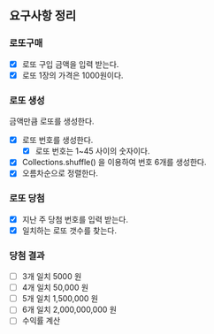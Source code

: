## 요구사항 정리

### 로또구매
- [x] 로또 구입 금액을 입력 받는다.
- [x] 로또 1장의 가격은 1000원이다.

### 로또 생성
금액만큼 로또를 생성한다.
- [x] 로또 번호를 생성한다.
  - [x] 로또 번호는 1~45 사이의 숫자이다.
- [x] Collections.shuffle() 을 이용하여 번호 6개를 생성한다.
- [x] 오름차순으로 정렬한다.
    
### 로또 당첨
- [x] 지난 주 당첨 번호를 입력 받는다.
- [x] 일치하는 로또 갯수를 찾는다.

### 당첨 결과
- [ ] 3개 일치 5000 원
- [ ] 4개 일치 50,000 원
- [ ] 5개 일치 1,500,000 원
- [ ] 6개 일치 2,000,000,000 원
- [ ] 수익률 계산